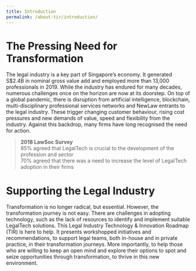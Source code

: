```yaml
---
title: Introduction
permalink: /about-tir/introduction/
---
```


# The Pressing Need for Transformation <br>
The legal industry is a key part of Singapore’s economy. It generated S$2.4B in nominal gross value add and employed more than 13,000 professionals in 2019. While the industry has endured for many decades, numerous challenges once on the horizon are now at its doorstep. On top of a global pandemic, there is disruption from artificial intelligence, blockchain, multi-disciplinary professional services networks and NewLaw entrants to the legal industry. These trigger changing customer behaviour, rising cost pressures and new demands of value, speed and flexibility from the industry. Against this backdrop, many firms have long recognised the need for action. 
<br>

> **2018 LawSoc Survey**<br>
85% agreed that LegalTech is crucial to the development of the profession and sector <br>
70% agreed that there was a need to increase the level of LegalTech adoption in their firms <br>

# Supporting the Legal Industry<br>
Transformation is no longer radical, but essential. However, the transformation journey is not easy. There are challenges in adopting technology, such as the lack of resources to identify and implement suitable LegalTech solutions. This Legal Industry Technology & Innovation Roadmap (TIR) is here to help. It presents workshopped initiatives and recommendations, to support legal teams, both in-house and in private practice, in their transformation journeys. More importantly, to help those who are willing to keep an open mind and explore their options to spot and seize opportunities through transformation, to thrive in this new environment.
<br>

